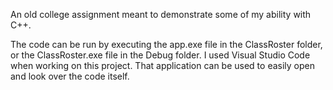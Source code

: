 An old college assignment meant to demonstrate some of my ability with C++.

The code can be run by executing the app.exe file in the ClassRoster folder, or the ClassRoster.exe file in the Debug folder. I used Visual Studio Code when working on this project. That application can be used to easily open and look over the code itself.
